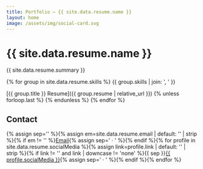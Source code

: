 ```yaml
---
title: Portfolio — {{ site.data.resume.name }}
layout: home
image: /assets/img/social-card.svg
---
```


# {{ site.data.resume.name }}

{{ site.data.resume.summary }}

{% for group in site.data.resume.skills %}
{{ group.skills | join: ', ' }}

[{{ group.title }} Resume]({{ group.resume | relative_url }})
{% unless forloop.last %}
{% endunless %}
{% endfor %}

<h2 id="contact">Contact</h2><p>{% assign sep='' %}{% assign em=site.data.resume.email | default: '' | strip %}{% if em != '' %}<a href="mailto:{{ em }}">Email</a>{% assign sep=' · ' %}{% endif %}{% for profile in site.data.resume.socialMedia %}{% assign link=profile.link | default: '' | strip %}{% if link != '' and link | downcase != 'none' %}{{ sep }}<a href="{{ link }}">{{ profile.socialMedia }}</a>{% assign sep=' · ' %}{% endif %}{% endfor %}</p>
